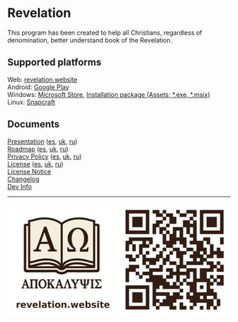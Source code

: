 # Revelation

This program has been created to help all Christians, regardless of denomination, better understand book of the Revelation.

## Supported platforms

Web: [revelation.website](https://www.revelation.website)  
Android: [Google Play](https://play.google.com/store/apps/details?id=ai11.link.revelation)  
Windows: [Microsoft Store](https://apps.microsoft.com/detail/9NXHRR2P4087), [Installation package (Assets; \*.exe, \*.msix)](https://github.com/karnauhov/Revelation/releases/latest)  
Linux: [Snapcraft](https://snapcraft.io/revelation-x)

## Documents

[Presentation](https://www.revelation.website/demo/en.html) ([es](https://www.revelation.website/demo/es.html), [uk](https://www.revelation.website/demo/uk.html), [ru](https://www.revelation.website/demo/ru.html))  
[Roadmap](https://www.revelation.website/demo/en.html#roadmap) ([es](https://www.revelation.website/demo/es.html#roadmap), [uk](https://www.revelation.website/demo/uk.html#roadmap), [ru](https://www.revelation.website/demo/ru.html#roadmap))  
[Privacy Policy](./assets/data/topics/privacy_policy_en.md) ([es](./assets/data/topics/privacy_policy_es.md), [uk](./assets/data/topics/privacy_policy_uk.md), [ru](./assets/data/topics/privacy_policy_ru.md))  
[License](./assets/data/topics/license_en.md) ([es](./assets/data/topics/license_es.md), [uk](./assets/data/topics/license_uk.md), [ru](./assets/data/topics/license_ru.md))  
[License Notice](./NOTICE)  
[Changelog](./CHANGELOG.md)  
[Dev Info](./DEV_INFO.md)

---

<a href="https://www.revelation.website"><img src=".\_art\Sticker.jpg" width="512" height="256" /></a>
